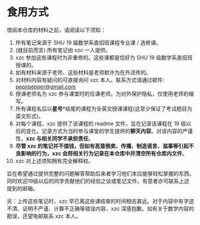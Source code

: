 # 食用方式
借阅本仓库的材料之前，请阅读以下须知：
1. 所有笔记来源于 SHU 19 届数学系直招班课程专业课 / 选修课。
2. (就目前而言) 所有笔记由 xzc 一人提供。
3. xzc 参加这些课程时为非重修的。这些课都是恰好为 SHU 19 级数学系直招班授课的。
4. 如有材料来源于老师，这些材料是老师默许为在外流传的。
5. 对材料内容有疑问的可直接询问 xzc 本人。联系方式请通过邮件: pepiipepper@gmail.com
6. 授课老师名为 xzc 参与课堂时的任课老师。为对外保护隐私，仅使用老师的缩写。
7. 所有课程名后以**星号***结尾的课程为全英文授课课程(这至少保证了考试题目为英文形式)。 
8. 对每个课程，xzc 提供了该课程的 readme 文件，旨在记录该课程在 19 级以后的变化。记录方式为当时参与课堂的学生提供的**聊天内容**。对该内容的严谨性，**xzc 与相关同学不承担责任**。
9. **尽管 xzc 的笔记并不值钱，但如有恶意倒卖、传播、制造谣言、滋事等引起不良影响的行为，xzc 会将相关行为记录在本仓库中并清空所有仓库内文件**。
10. xzc 对上述须知拥有完全解释权。

旨在希望通过提供完整的问题解答帮助后来者学习他们本应能够轻松掌握的东西。同时欢迎19级以后的同学贡献他们的经验之谈或笔记文件。有意者亦可联系上述提到的邮箱。

另：上传这些笔记时，xzc 早已离这些课结束的时间相去甚远。对于内容中有字迹不清、证明不严谨、计算不正确等错误内容，xzc 深感抱歉。如有关于数学内容的勘误，还望电邮联系 xzc 本人。